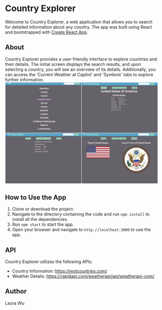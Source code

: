 # Country Explorer

Welcome to Country Explorer, a web application that allows you to search for detailed information about any country. The app was built using React and bootstrapped with [Create React App](https://github.com/facebook/create-react-app).

## About
Country Explorer provides a user-friendly interface to explore countries and their details. The initial screen displays the search results, and upon selecting a country, you will see an overview of its details. Additionally, you can access the 'Current Weather at Capitol' and 'Symbols' tabs to explore further information.
![Country Explorer symbol](readme_img/country-explorer.png)

## How to Use the App
1. Clone or download the project.
2. Navigate to the directory containing the code and run `npm install` to install all the dependencies.
3. Run `npm start` to start the app.
4. Open your browser and navigate to `http://localhost:3000` to use the app.

## API
Country Explorer utilizes the following APIs:
- Country Information: https://restcountries.com/
- Weather Details: https://rapidapi.com/weatherapi/api/weatherapi-com/

## Author
Laura Wu
